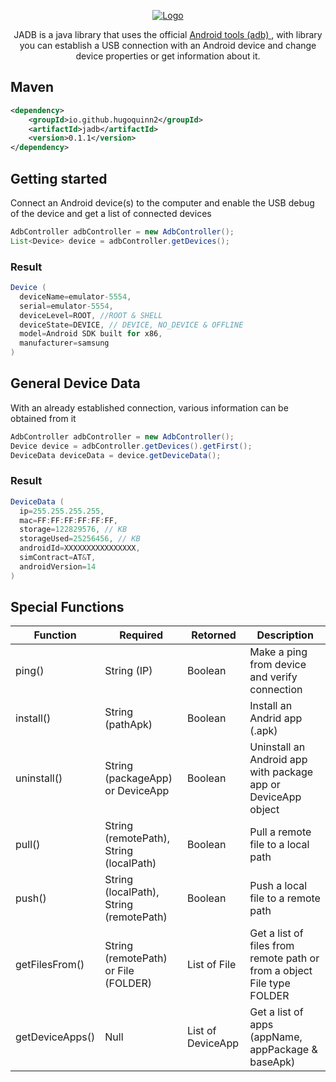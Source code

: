 <p align="center">
  <a href="https://github.com/HugoQuinn2/jadb">
    <img src="https://github.com/user-attachments/assets/f5659d31-7d8b-49d0-869b-b1fd465af03a" alt="Logo">
  </a>
</p>

<p align="center">
JADB is a java library that uses the official <a href="https://developer.android.com/tools/adb?hl=es-419"> Android tools (adb) </a>, with library you can establish a USB connection with an Android device and change device properties or get information about it.
</p>

## Maven

```xml
<dependency>
    <groupId>io.github.hugoquinn2</groupId>
    <artifactId>jadb</artifactId>
    <version>0.1.1</version>
</dependency>
```

## Getting started

Connect an Android device(s) to the computer and enable the USB debug of the device and get a list of connected devices 

```java
AdbController adbController = new AdbController();
List<Device> device = adbController.getDevices();
```
### Result

```java
Device (
  deviceName=emulator-5554, 
  serial=emulator-5554,
  deviceLevel=ROOT, //ROOT & SHELL
  deviceState=DEVICE, // DEVICE, NO_DEVICE & OFFLINE
  model=Android SDK built for x86,
  manufacturer=samsung
)
```

## General Device Data

With an already established connection, various information can be obtained from it

```java
AdbController adbController = new AdbController();
Device device = adbController.getDevices().getFirst();
DeviceData deviceData = device.getDeviceData();
```

### Result

```java
DeviceData (
  ip=255.255.255.255,
  mac=FF:FF:FF:FF:FF:FF, 
  storage=122829576, // KB
  storageUsed=25256456, // KB
  androidId=XXXXXXXXXXXXXXXX, 
  simContract=AT&T, 
  androidVersion=14
)
```
## Special Functions

| Function        | Required                                | Retorned           | Description                                                             | 
| --------------- | --------------------------------------- | ------------------ | ----------------------------------------------------------------------- |
| ping()          | String (IP)                             | Boolean            | Make a ping from device and verify connection                           |
| install()       | String (pathApk)                        | Boolean            | Install an Andrid app (.apk)                                            |
| uninstall()     | String (packageApp) or DeviceApp        | Boolean            | Uninstall an Android app with package app or DeviceApp object           |
| pull()          | String (remotePath), String (localPath) | Boolean            | Pull a remote file to a local path                                      |
| push()          | String (localPath), String (remotePath) | Boolean            | Push a local file to a remote path                                      |
| getFilesFrom()  | String (remotePath) or File (FOLDER)    | List of File       | Get a list of files from remote path or from a object File type FOLDER  |
| getDeviceApps() | Null                                    | List of DeviceApp  | Get a list of apps (appName, appPackage & baseApk)                      |
